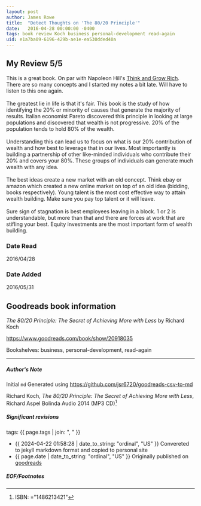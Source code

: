 ```yaml
---
layout: post
author: James Rowe
title:  "Detect Thoughts on 'The 80/20 Principle'"
date:   2016-04-28 00:00:00 -0400
tags: book review Koch business personal-development read-again
uid: e1a7ba09-6196-429b-ae1e-ea530dded40a
---
```


<!-- highly dependent on how you personally use jekyll templates, and how you want this to show up -->
<!-- escape any jekyll keys with double brackets -->

## My Review 5/5

This is a great book. On par with Napoleon Hill's [Think and Grow Rich](https://www.goodreads.com/book/show/30186948). There are so many concepts and I started my notes a bit late. Will have to listen to this one again.<br/><br/>The greatest lie in life is that it's fair. This book is the study of how identifying the 20% or minority of causes that generate the majority of results. Italian economist Pareto discovered this principle in looking at large populations and discovered that wealth is not progressive. 20% of the population tends to hold 80% of the wealth.<br/><br/>Understanding this can lead us to focus on what is our 20% contribution of wealth and how best to leverage that in our lives. Most importantly is building a partnership of other like-minded individuals who contribute their 20% and covers your 80%. These groups of individuals can generate much wealth with any idea.<br/><br/>The best ideas create a new market with an old concept. Think ebay or amazon which created a new online market on top of an old idea (bidding, books respectively). Young talent is the most cost effective way to attain wealth building. Make sure you pay top talent or it will leave.<br/><br/>Sure sign of stagnation is best employees leaving in a block. 1 or 2 is understandable, but more than that and there are forces at work that are stifling your best. Equity investments are the most important form of wealth building. 

### Date Read
2016/04/28

### Date Added
2016/05/31

## Goodreads book information

*The 80/20 Principle: The Secret of Achieving More with Less* by Richard Koch

https://www.goodreads.com/book/show/20918035

Bookshelves: business, personal-development, read-again

---

##### Author's Note

Initial `md` Generated using https://github.com/jsr6720/goodreads-csv-to-md

Richard Koch, *The 80/20 Principle: The Secret of Achieving More with Less*, Richard Aspel Bolinda Audio 2014 (MP3 CD)[^1]

##### Significant revisions

tags: {{ page.tags | join: ", " }} <!-- todo move this somewhere -->

- {{ 2024-04-22 01:58:28 | date_to_string: "ordinal", "US" }} Convereted to jekyll markdown format and copied to personal site
- {{ page.date | date_to_string: "ordinal", "US" }} Originally published on [goodreads](https://www.goodreads.com)

##### EOF/Footnotes

[^1]: ISBN: ="1486213421"